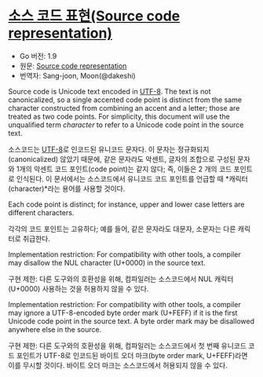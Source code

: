 # [소스 코드 표현(Source code representation)](#source-code-representation)

* Go 버전: 1.9
* 원문: [Source code representation](https://golang.org/ref/spec#Source_code_representation)
* 번역자: Sang-joon, Moon(@dakeshi)

Source code is Unicode text encoded in [UTF-8](http://en.wikipedia.org/wiki/UTF-8). The text is not canonicalized, so a single accented code point is distinct from the same character constructed from combining an accent and a letter; those are treated as two code points. For simplicity, this document will use the unqualified term *character* to refer to a Unicode code point in the source text.

소스코드는 [UTF-8](http://en.wikipedia.org/wiki/UTF-8)로 인코드된 유니코드 문자다. 이 문자는 정규화되지(canonicalized) 않았기 때문에, 같은 문자라도 악센트, 글자의 조합으로 구성된 문자와 1개의 악센트 코드 포인트(code point)는 같지 않다; 즉, 이들은 2 개의 코드 포인트로 인식된다. 이 문서에서는 소스코드에서 유니코드 코드 포인트를 언급할 때  *캐릭터(character)*라는 용어를 사용할 것이다.      

Each code point is distinct; for instance, upper and lower case letters are different characters.

각각의 코드 포인트는 고유하다; 예를 들어, 같은 문자라도 대문자, 소문자는 다른 캐릭터로 취급한다.  

Implementation restriction: For compatibility with other tools, a compiler may disallow the NUL character (U+0000) in the source text.

구현 제한: 다른 도구와의 호환성을 위해, 컴파일러는 소스코드에서 NUL 캐릭터(U+0000) 사용하는 것을 허용하지 않을 수 있다.

Implementation restriction: For compatibility with other tools, a compiler may ignore a UTF-8-encoded byte order mark (U+FEFF) if it is the first Unicode code point in the source text. A byte order mark may be disallowed anywhere else in the source.

구현 제한: 다른 도구와의 호환성을 위해, 컴파일러는 소스코드에서 첫 번째 유니코드 코드 포인트가 UTF-8로 인코드된 바이트 오더 마크(byte order mark, U+FEFF)라면 이를 무시할 것이다. 바이트 오더 마크는 소스코드에서 허용되지 않을 수 있다.
